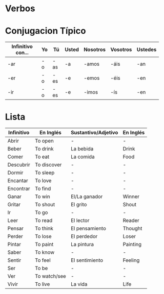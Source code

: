 # Verbos

# Conjugacion Típico

| Infinitivo con... | Yo | Tú | Usted | Nosotros | Vosotros | Ustedes |
| --- | --- | --- | --- | --- | --- | --- |
| -ar | -o | -as | -a | -amos | -áis | -an |
| -er | -o | -es | -e | -emos | -éis | -en |
| -ir | -o | -es | -e | -imos | -ís | -en |

# Lista

| Infinitivo | En Inglés | Sustantivo/Adjetivo | En Inglés |
| --- | --- | --- | --- |
| Abrir | To open | - | - |
| Beber | To drink | La bebida | Drink |
| Comer | To eat | La comida | Food |
| Descubrir | To discover | - | - |
| Dormir | To sleep | - | - |
| Encantar | To love | - | - |
| Encontrar | To find | - | - |
| Ganar | To win | El/La ganador | Winner |
| Gritar | To shout | El grito | Shout |
| Ir | To go | - | - |
| Leer | To read | El lector | Reader |
| Pensar | To think | El pensamiento | Thought |
| Perder | To lose | El perdedor | Loser |
| Pintar | To paint | La pintura | Painting | 
| Saber | To know | - | - |
| Sentir | To feel | El sentimiento | Feeling |
| Ser | To be | - | - |
| Ver | To watch/see | - | - |
| Vivir | To live | La vida | Life |
